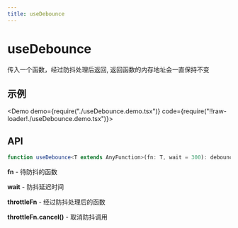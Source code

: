 ```yaml
---
title: useDebounce
---
```


# useDebounce

传入一个函数，经过防抖处理后返回, 返回函数的内存地址会一直保持不变

## 示例

<Demo demo={require("./useDebounce.demo.tsx")} code={require("!!raw-loader!./useDebounce.demo.tsx")}></Demo>

## API

```ts
function useDebounce<T extends AnyFunction>(fn: T, wait = 300): debounceFn;
```

**fn** - 待防抖的函数

**wait** - 防抖延迟时间

**throttleFn** - 经过防抖处理后的函数

**throttleFn.cancel()** - 取消防抖调用
